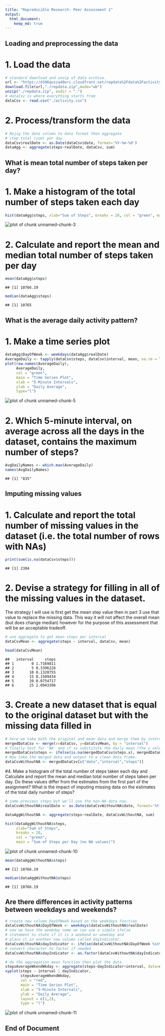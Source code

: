 ```yaml
---
title: "Reproducible Research: Peer Assessment 1"
output: 
  html_document:
    keep_md: true
---
```



## Loading and preprocessing the data
# 1. Load the data

```r
# standard download and unzip of data archive.
url <- "https://d396qusza40orc.cloudfront.net/repdata%2Fdata%2Factivity.zip"
download.file(url,"./repdata.zip",mode="wb")
unzip("./repdata.zip", exdir = ".")
# dataCsv is where everything starts from
dataCsv <- read.csv("./activity.csv")
```
# 2. Process/transform the data

```r
# Rejig the date column to date format then aggregate
# step total (sum) per day.
dataCsv$realDate <- as.Date(dataCsv$date, format='%Y-%m-%d')
dataAgg <- aggregate(steps~realDate, dataCsv, sum)
```


## What is mean total number of steps taken per day?
# 1. Make a histogram of the total number of steps taken each day

```r
hist(dataAgg$steps, xlab="Sum of Steps", breaks = 20, col = "green", main = "Sum of Steps per Day")
```

![plot of chunk unnamed-chunk-3](figure/unnamed-chunk-3-1.png) 
# 2. Calculate and report the mean and median total number of steps taken per day

```r
mean(dataAgg$steps)
```

```
## [1] 10766.19
```

```r
median(dataAgg$steps)
```

```
## [1] 10765
```

## What is the average daily activity pattern?
# 1. Make a time series plot

```r
dataAgg$DayOfWeek <- weekdays(dataAgg$realDate)
AverageDaily <- tapply(dataCsv$steps, dataCsv$interval, mean, na.rm = TRUE)
plot(row.names(AverageDaily),
     AverageDaily,
     col = "green",
     main = "Time Series Plot",
     xlab = "5-Minute Intervals",
     ylab = "Daily Average",
     type="l")
```

![plot of chunk unnamed-chunk-5](figure/unnamed-chunk-5-1.png) 
# 2. Which 5-minute interval, on average across all the days in the dataset, contains the maximum number of steps?

```r
AvgDailyNames <- which.max(AverageDaily)
names(AvgDailyNames)
```

```
## [1] "835"
```

## Imputing missing values

# 1. Calculate and report the total number of missing values in the dataset (i.e. the total number of rows with NAs)

```r
print(sum(is.na(dataCsv$steps)))
```

```
## [1] 2304
```

# 2. Devise a strategy for filling in all of the missing values in the dataset. 
The strategy I will use is first get the mean step value then in part 3 use that value to replace the missing data. This way it will not affect the overall mean (but does change median) however for the purpose of this assessment that will be an acceptable tradeoff.

```r
# use aggregate to get mean steps per interval
dataCsvMean <- aggregate(steps ~ interval, dataCsv, mean)

head(dataCsvMean)
```

```
##   interval     steps
## 1        0 1.7169811
## 2        5 0.3396226
## 3       10 0.1320755
## 4       15 0.1509434
## 5       20 0.0754717
## 6       25 2.0943396
```

# 3. Create a new dataset that is equal to the original dataset but with the missing data filled in

```r
# here we take both the original and mean data and merge them by interval
mergedDataCsv <- merge(x=dataCsv, y=dataCsvMean, by = "interval")
# finally test for 'NA' and if so substitute the daily mean (the y value) or leave the original in place (the x value)
mergedDataCsv$steps <- ifelse(is.na(mergedDataCsv$steps.x), mergedDataCsv$steps.y, mergedDataCsv$steps.x) 
# Now take the merged data and output to a clean data frame.
dataCsvWithoutNA <- mergedDataCsv[c("date","interval","steps")]
```

#4. Make a histogram of the total number of steps taken each day and Calculate and report the mean and median total number of steps taken per day. Do these values differ from the estimates from the first part of the assignment? What is the impact of imputing missing data on the estimates of the total daily number of steps?

```r
# same previous steps byt we'll use the non-NA data now.
dataCsvWithoutNA$realDate <- as.Date(dataCsvWithoutNA$date, format='%Y-%m-%d')

dataAggWithoutNA <- aggregate(steps~realDate, dataCsvWithoutNA, sum)

hist(dataAggWithoutNA$steps, 
     xlab="Sum of Steps", 
     breaks = 20, 
     col = "green", 
     main = "Sum of Steps per Day (no NA values)")
```

![plot of chunk unnamed-chunk-10](figure/unnamed-chunk-10-1.png) 

```r
mean(dataAggWithoutNA$steps)
```

```
## [1] 10766.19
```

```r
median(dataAggWithoutNA$steps)
```

```
## [1] 10766.19
```

## Are there differences in activity patterns between weekdays and weekends?

```r
# create new column DayOfWeek based on the weekdays function
dataCsvWithoutNA$DayOfWeek <- weekdays(dataCsvWithoutNA$realDate)
# now we have the weekday name we can use a simple ifelse 
# statement to state if it is a weekend or weekday and
# place it in another new column called dayIndicator.
dataCsvWithoutNA$dayIndicator <- ifelse(dataCsvWithoutNA$DayOfWeek %in% c("Saturday", "Sunday"), "Weekend", "Weekday")
# convert character to factor if needed
dataCsvWithoutNA$dayIndicator <- as.factor(dataCsvWithoutNA$dayIndicator)

# do the aggregation mean function then plot the data
stepsAverageWkendWkday <- aggregate(steps~dayIndicator+interval, data=dataCsvWithoutNA, FUN=mean)
xyplot(steps ~ interval | dayIndicator, 
       stepsAverageWkendWkday,
       col = "red",
       main = "Time Series Plot",
       xlab = "5-Minute Intervals",
       ylab = "Daily Average",
       layout = c(1,2),
       type = "l")
```

![plot of chunk unnamed-chunk-11](figure/unnamed-chunk-11-1.png) 

## End of Document

